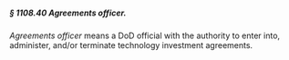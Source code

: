 ##### § 1108.40 Agreements officer. #####

*Agreements officer* means a DoD official with the authority to enter into, administer, and/or terminate technology investment agreements.